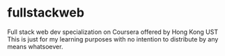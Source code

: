# fullstackweb
Full stack web dev specialization on Coursera offered by Hong Kong UST
This is just for my learning purposes with no intention to distribute by any means whatsoever.

